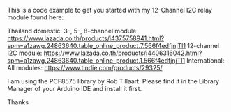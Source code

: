 This is a code example to get you started with my 12-Channel I2C relay module found here:

Thailand domestic:
3-, 5-, 8-channel module: https://www.lazada.co.th/products/i4375758941.html?spm=a1zawg.24863640.table_online_product.7.566f4edfjnjTl1
12-channel I2C module: https://www.lazada.co.th/products/i4406316042.html?spm=a1zawg.24863640.table_online_product.1.566f4edfjnjTl1
International:
All modules: https://www.tindie.com/products/29325/

I am using the PCF8575 library by Rob Tillaart. Please find it in the Library Manager of your Arduino IDE and install it first.

Thanks
